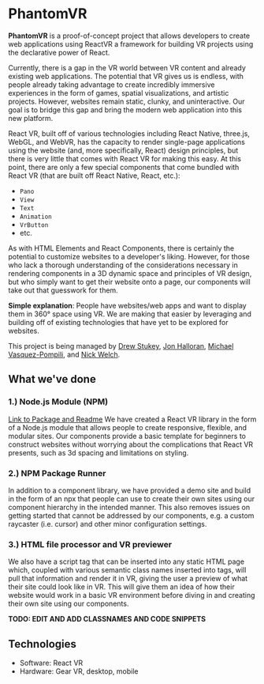 # PhantomVR

**PhantomVR** is a proof-of-concept project that allows developers to create web applications using ReactVR a framework for building VR projects using the declarative power of React.

Currently, there is a gap in the VR world between VR content and already existing web applications. The potential that VR gives us is endless, with people already taking advantage to create incredibly immersive experiences in the form of games, spatial visualizations, and artistic projects. However, websites remain static, clunky, and uninteractive. Our goal is to bridge this gap and bring the modern web application into this new platform.

React VR, built off of various technologies including React Native, three.js, WebGL, and WebVR, has the capacity to render single-page applications using the website (and, more specifically, React) design principles, but there is very little that comes with React VR for making this easy. At this point, there are only a few special components that come bundled with React VR (that are built off React Native, React, etc.):

- `Pano`
- `View`
- `Text`
- `Animation`
- `VrButton`
- etc.

As with HTML Elements and React Components, there is certainly the potential to customize websites to a developer's liking. However, for those who lack a thorough understanding of the considerations necessary in rendering components in a 3D dynamic space and principles of VR design, but who simply want to get their website onto a page, our components will take out that guesswork for them. 

**Simple explanation**: People have websites/web apps and want to display them in 360° space using VR. We are making that easier by leveraging and building off of existing technologies that have yet to be explored for websites.

This project is being managed by [Drew Stukey](https://github.com/stukey524), [Jon Halloran](https://github.com/JonHalloran), [Michael Vasquez-Pompili](https://github.com/Mpompili), and [Nick Welch](https://github.com/nwelchr).

## What we've done
### 1.) Node.js Module (NPM)
[Link to Package and Readme](https://www.npmjs.com/package/phantom_components)
We have created a React VR library in the form of a Node.js module that allows people to create responsive, flexible, and modular sites. Our components provide a basic template for beginners to construct websites without worrying about the complications that React VR presents, such as 3d spacing and limitations on styling.

### 2.) NPM Package Runner
In addition to a component library, we have provided a demo site and build in the form of an npx that people can use to create their own sites using our component hierarchy in the intended manner. This also removes issues on getting started that cannot be addressed by our components, e.g. a custom raycaster (i.e. cursor) and other minor configuration settings.

### 3.) HTML file processor and VR previewer
We also have a script tag that can be inserted into any static HTML page which, coupled with various semantic class names inserted into tags, will pull that information and render it in VR, giving the user a preview of what their site could look like in VR. This will give them an idea of how their website would work in a basic VR environment before diving in and creating their own site using our components.

**TODO: EDIT AND ADD CLASSNAMES AND CODE SNIPPETS**
## Technologies
- Software: React VR
- Hardware: Gear VR, desktop, mobile